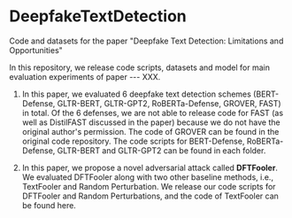 # DeepfakeTextDetection
Code and datasets for the paper "Deepfake Text Detection: Limitations and Opportunities"

In this repository, we release code scripts, datasets and model for main evaluation experiments of paper --- XXX. 

1. In this paper, we evaluated 6 deepfake text detection schemes (BERT-Defense, GLTR-BERT, GLTR-GPT2, RoBERTa-Defense, GROVER, FAST) in total. Of the 6 defenses, we are not able to release code for FAST (as well as DistilFAST discussed in the paper) because we do not have the original author's permission. The code of GROVER can be found in the original code repository. The code scripts for BERT-Defense, RoBERTa-Defense, GLTR-BERT and GLTR-GPT2 can be found in each folder. 

2. In this paper, we propose a novel adversarial attack called **DFTFooler**. We evaluated DFTFooler along with two other baseline methods, i.e., TextFooler and Random Perturbation. We release our code scripts for DFTFooler and Random Perturbations, and the code of TextFooler can be found here. 